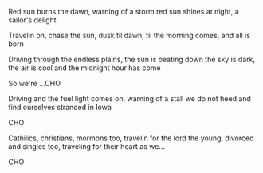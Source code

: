 Red sun burns the dawn, warning of a storm
red sun shines at night, a sailor's delight

Travelin on, chase the sun, dusk til dawn, 
til the morning comes, and all is born

Driving through the endless plains, the sun is beating down
the sky is dark, the air is cool and the midnight hour has come

So we're ...CHO

Driving and the fuel light comes on, warning of a stall
we do not heed and find ourselves stranded in Iowa

CHO

Cathilics, christians, mormons too, travelin for the lord
the young, divorced and singles too, traveling for their heart as we...

CHO